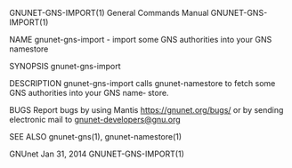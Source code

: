 GNUNET-GNS-IMPORT(1)                   General Commands Manual                   GNUNET-GNS-IMPORT(1)

NAME
       gnunet-gns-import - import some GNS authorities into your GNS namestore

SYNOPSIS
       gnunet-gns-import

DESCRIPTION
       gnunet-gns-import  calls  gnunet-namestore  to  fetch some GNS authorities into your GNS name‐
       store.

BUGS
       Report bugs by using Mantis  <https://gnunet.org/bugs/>  or  by  sending  electronic  mail  to
       <gnunet-developers@gnu.org>

SEE ALSO
       gnunet-gns(1), gnunet-namestore(1)

GNUnet                                       Jan 31, 2014                        GNUNET-GNS-IMPORT(1)
